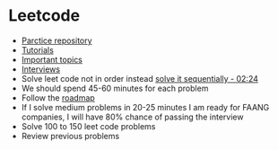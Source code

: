 # Leetcode

 - [Parctice repository](https://github.com/Garvit244/Leetcode)
 - [Tutorials](https://www.youtube.com/watch?v=zdMhGxRWutQ&list=PLQpVsaqBj4RIJdYW6Y-iAswxCZeocfoRW)
 - [Important topics](https://proteinshaikh.medium.com/important-topics-and-notes-for-data-structures-and-algorithms-interview-for-product-based-companies-8dcb80e54218)
 - [Interviews](https://www.youtube.com/watch?v=-LVmKNvflnY)
 - Solve leet code not in order instead [solve it sequentially - 02:24](https://www.youtube.com/watch?v=8wysIxzqgPI)
 - We should spend 45-60 minutes for each problem
 - Follow the [roadmap](https://neetcode.io/roadmap)
 - If I solve medium problems in 20-25 minutes I am ready for FAANG companies, I will have 80% chance of passing the interview
 - Solve 100 to 150 leet code problems
 - Review previous problems

